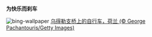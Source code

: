 
**为快乐而刹车**

![bing-wallpaper](https://www.bing.com/th?id=OHR.BicyclesUtrecht_ZH-CN8016028978_1920x1080.jpg)
[乌得勒支桥上的自行车，荷兰 (© George Pachantouris/Getty Images)](https://www.bing.com/search?q=%E4%B8%96%E7%95%8C%E8%87%AA%E8%A1%8C%E8%BD%A6%E6%97%A5&amp;form=hpcapt&amp;mkt=zh-cn)
  